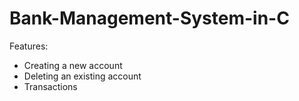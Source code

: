 # Bank-Management-System-in-C

Features:

- Creating a new account
- Deleting an existing account
- Transactions
